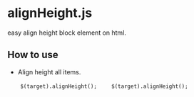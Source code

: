 alignHeight.js
==============

easy align height block element on html.


## How to use  

* Align height all items.  

`    $(target).alignHeight();`
`    $(target).alignHeight();`